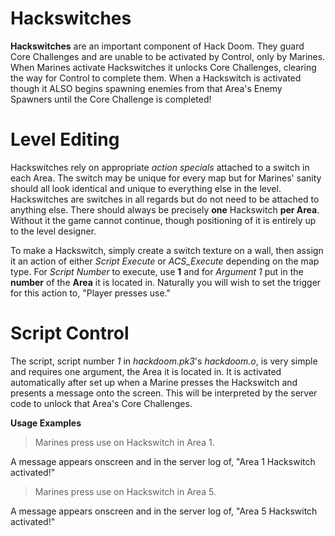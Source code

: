 # Hackswitches #
__Hackswitches__ are an important component of Hack Doom.  They guard Core Challenges and are unable to be activated by Control, only by Marines.  When Marines activate Hackswitches it unlocks Core Challenges, clearing the way for Control to complete them.  When a Hackswitch is activated though it ALSO begins spawning enemies from that Area's Enemy Spawners until the Core Challenge is completed!

# Level Editing #
Hackswitches rely on appropriate *action specials* attached to a switch in each Area.  The switch may be unique for every map but for Marines' sanity should all look identical and unique to everything else in the level.  Hackswitches are switches in all regards but do not need to be attached to anything else.  There should always be precisely __one__ Hackswitch __per Area__.  Without it the game cannot continue, though positioning of it is entirely up to the level designer.

To make a Hackswitch, simply create a switch texture on a wall, then assign it an action of either *Script Execute* or *ACS_Execute* depending on the map type.  For *Script Number* to execute, use __1__ and for *Argument 1* put in the __number__ of the __Area__ it is located in.  Naturally you will wish to set the trigger for this action to, "Player presses use."

# Script Control #
The script, script number *1* in *hackdoom.pk3*'s *hackdoom.o*, is very simple and requires one argument, the Area it is located in.  It is activated automatically after set up when a Marine presses the Hackswitch and presents a message onto the screen.  This will be interpreted by the server code to unlock that Area's Core Challenges.

__Usage Examples__
> Marines press use on Hackswitch in Area 1.

A message appears onscreen and in the server log of, "Area 1 Hackswitch activated!"

> Marines press use on Hackswitch in Area 5.

A message appears onscreen and in the server log of, "Area 5 Hackswitch activated!"
